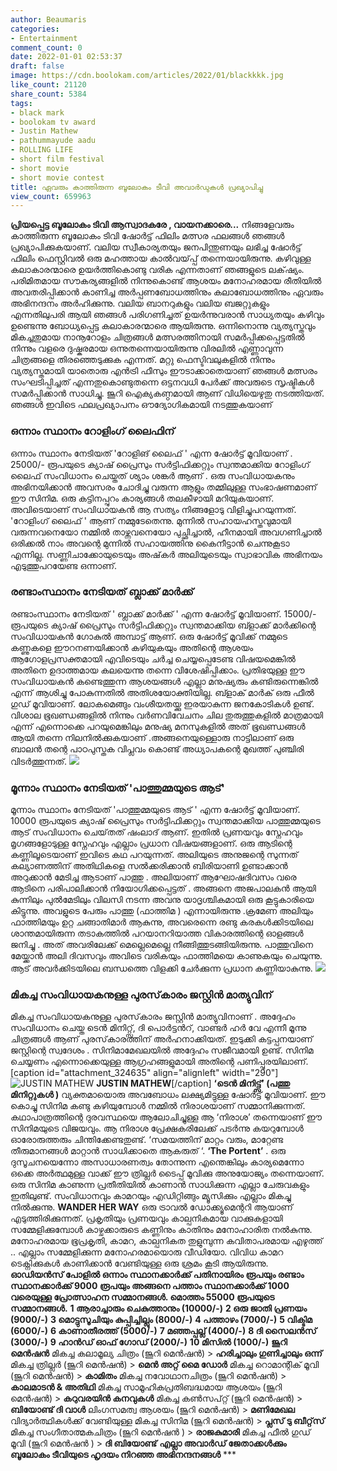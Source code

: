 ```yaml
---
author: Beaumaris
categories:
- Entertainment
comment_count: 0
date: 2022-01-01 02:53:37
draft: false
image: https://cdn.boolokam.com/articles/2022/01/blackkkk.jpg
like_count: 21120
share_count: 5384
tags:
- black mark
- boolokam tv award
- Justin Mathew
- pathummayude aadu
- ROLLING LIFE
- short film festival
- short movie
- short movie contest
title: ഏവരും കാത്തിരുന്ന ബൂലോകം ടീവി അവാർഡുകൾ പ്രഖ്യാപിച്ചു
view_count: 659963
---
```


**പ്രിയപ്പെട്ട ബൂലോകം ടിവി ആസ്വാദകരേ , വായനക്കാരെ...** നിങ്ങളേവരും കാത്തിരുന്ന ബൂലോകം ടിവി ഷോർട്ട് ഫിലിം മത്സര ഫലങ്ങൾ ഞങ്ങൾ പ്രഖ്യാപിക്കുകയാണ്. വലിയ സ്വീകാര്യതയും ജനപിന്തുണയും ലഭിച്ച ഷോർട്ട് ഫിലിം ഫെസ്റ്റിവൽ ഒരു മഹത്തായ കാൽവയ്‌പ്പ് തന്നെയായിരുന്നു. കഴിവുള്ള കലാകാരന്മാരെ ഉയർത്തികൊണ്ടു വരിക എന്നതാണ് ഞങ്ങളുടെ ലക്‌ഷ്യം. പരിമിതമായ സൗകര്യങ്ങളിൽ നിന്നുകൊണ്ട് ആശയം മനോഹരമായ രീതിയിൽ അവതരിപ്പിക്കാൻ കാണിച്ച അർപ്പണബോധത്തിനും കലാബോധത്തിനും ഏവരും അഭിനന്ദനം അർഹിക്കുന്നു. വലിയ ബാനറുകളും വലിയ ബജറ്റുകളും എന്നതിലുപരി ആയി ഞങ്ങൾ പരിഗണിച്ചത് ഉയർന്നുവരാൻ സാധ്യതയും കഴിവും ഉണ്ടെന്നു ബോധ്യപ്പെട്ട കലാകാരന്മാരെ ആയിരുന്നു. ഒന്നിനൊന്നു വ്യത്യസ്തവും മികച്ചതുമായ നാനൂറോളം ചിത്രങ്ങൾ മത്സരത്തിനായി സമർപ്പിക്കപ്പെട്ടതിൽ നിന്നും വളരെ ദുഷ്കരമായ ഒന്നുതന്നെയായിരുന്നു വിരലിൽ എണ്ണാവുന്ന ചിത്രങ്ങളെ തിരഞ്ഞെടുക്കുക എന്നത്. മറ്റു ഫെസ്ടിവലുകളിൽ നിന്നും വ്യത്യസ്തമായി യാതൊരു എൻട്രി ഫീസും ഈടാക്കാതെയാണ് ഞങ്ങൾ മത്സരം സംഘടിപ്പിച്ചത് എന്നതുകൊണ്ടുതന്നെ ഒട്ടനവധി പേർക്ക് അവരുടെ സൃഷ്ടികൾ സമർപ്പിക്കാൻ സാധിച്ചു. ജൂറി ഐക്യകണ്ഠമായി ആണ് വിധിയെഴുതു നടത്തിയത്. ഞങ്ങൾ ഇവിടെ ഫലപ്രഖ്യാപനം ഔദ്യോഗികമായി നടത്തുകയാണ് 

### **ഒന്നാം സ്ഥാനം റോളിംഗ് ലൈഫിന്**

ഒന്നാം സ്ഥാനം നേടിയത് 'റോളിങ് ലൈഫ് ' എന്ന ഷോർട്ട് മൂവിയാണ് . 25000/- രൂപയുടെ ക്യാഷ് പ്രൈസും സർട്ടിഫിക്കറ്റും സ്വന്തമാക്കിയ റോളിംഗ് ലൈഫ് സംവിധാനം ചെയ്തത് ശ്യാം ശങ്കർ ആണ് . ഒരു സംവിധായകനും അഭിനയിക്കാൻ അവസരം ചോദിച്ചു വരുന്ന ആളും തമ്മിലുള്ള സംഭാഷണമാണ് ഈ സിനിമ. ഒരു കട്ടിനപ്പുറം കാര്യങ്ങൾ തലകീഴായി മറിയുകയാണ്. അവിടെയാണ് സംവിധായകൻ ആ സത്യം നിങ്ങളോടു വിളിച്ചുപറയുന്നത്. 'റോളിംഗ് ലൈഫ് ' ആണ് നമ്മുടേതെന്നു. മുന്നിൽ സഹായഹസ്തവുമായി വരുന്നവനെയോ നമ്മിൽ താഴ്ന്നവനെയോ പുച്ഛിച്ചാൽ, ഹീനമായി അവഗണിച്ചാൽ ഒരിക്കൽ നാം അവന്റെ മുന്നിൽ സഹായത്തിനു കൈനീട്ടാൻ ചെന്നുകൂടാ എന്നില്ല. സണ്ണിചാക്കോയുടെയും അഷ്‌കർ അലിയുടെയും സ്വാഭാവിക അഭിനയം എടുത്തുപറയേണ്ട ഒന്നാണ്. 

### **രണ്ടാംസ്ഥാനം നേടിയത് ബ്ലാക്ക് മാർക്ക്**

രണ്ടാംസ്ഥാനം നേടിയത് ' ബ്ലാക്ക് മാർക്ക് ' എന്ന ഷോർട്ട് മൂവിയാണ്. 15000/- രൂപയുടെ ക്യാഷ് പ്രൈസും സർട്ടിഫിക്കറ്റും സ്വന്തമാക്കിയ ബ്ളാക്ക് മാർക്കിന്റെ സംവിധായകൻ ഗോകുൽ അമ്പാട്ട് ആണ്. ഒരു ഷോർട്ട് മൂവിക്ക് നമ്മുടെ കണ്ണുകളെ ഈറനണയിക്കാൻ കഴിയുകയും അതിന്റെ ആശയം ആഗോളപ്രസക്തമായി എവിടെയും ചർച്ച ചെയ്യപ്പെടേണ്ട വിഷയമെങ്കിൽ അതിനെ ഉദാത്തമായ കലയെന്നു തന്നെ വിശേഷിപ്പിക്കാം. പ്രതിഭയുള്ള ഈ സംവിധായകൻ കണ്ടെത്തുന്ന ആശയങ്ങൾ എല്ലാ മനുഷ്യരും കണ്ടിരുന്നെങ്കിൽ എന്ന് ആശിച്ചു പോകുന്നതിൽ അതിശയോക്തിയില്ല. ബ്ളാക് മാർക് ഒരു ഫീൽ ഗുഡ് മൂവിയാണ്. ലോകമെങ്ങും വംശീയതയ്ക്കു ഇരയാകുന്ന ജനകോടികൾ ഉണ്ട്. വിശാല ഭൂഖണ്ഡങ്ങളിൽ നിന്നും വർണവിവേചനം ചില തുരുത്തുകളിൽ മാത്രമായി എന്ന് എന്നൊക്കെ പറയുമെങ്കിലും മനുഷ്യ മനസുകളിൽ അത് ഭൂഖണ്ഡങ്ങൾ ആയി തന്നെ നിലനിൽക്കുകയാണ് .അങ്ങനെയുള്ളൊരു നാട്ടിലാണ് ഒരു ബാലൻ തന്റെ പാഠപുസ്തക വിപ്ലവം കൊണ്ട് അധ്യാപകന്റെ മുഖത്ത് പുഞ്ചിരി വിടർത്തുന്നത്. ![](https://cdn.boolokam.com/articles/2022/01/blackkkk.jpg)

### **മൂന്നാം സ്ഥാനം നേടിയത് 'പാത്തുമ്മയുടെ ആട്'**

മൂന്നാം സ്ഥാനം നേടിയത് 'പാത്തുമ്മയുടെ ആട് ' എന്ന ഷോർട്ട് മൂവിയാണ്. 10000 രൂപയുടെ ക്യാഷ് പ്രൈസും സർട്ടിഫിക്കറ്റും സ്വന്തമാക്കിയ പാത്തുമ്മയുടെ ആട് സംവിധാനം ചെയ്‌തത്‌ ഷംലാദ് ആണ്. ഇതിൽ പ്രണയവും സ്നേഹവും മൃഗങ്ങളോടുള്ള സ്നേഹവും എല്ലാം പ്രധാന വിഷയങ്ങളാണ്. ഒരു ആടിന്റെ കണ്ണിലൂടെയാണ് ഇവിടെ കഥ പറയുന്നത്. അലിയുടെ അനുജന്റെ സുന്നത് കല്യാണത്തിന് അതിഥികളെ സൽക്കരിക്കാൻ ബിരിയാണി ഉണ്ടാക്കാൻ അറുക്കാൻ മേടിച്ച ആടാണ് പാത്തു . അലിയാണ് ആഘോഷദിവസം വരെ ആടിനെ പരിപാലിക്കാൻ നിയോഗിക്കപ്പെട്ടത് . അങ്ങനെ അജപാലകൻ ആയി കുന്നിലും പുൽമേടിലും വിലസി നടന്ന അവനു യാദൃശ്ചികമായി ഒരു കൂട്ടുകാരിയെ കിട്ടുന്നു. അവളുടെ പേരും പാത്തു (ഫാത്തിമ ) എന്നായിരുന്നു .ക്രമേണ അലിയും ഫാത്തിമയും ഉറ്റ ചങ്ങാതിമാർ ആകുന്നു, അവരെന്നെ രണ്ടു കരകൾക്കിടയിലെ ശാന്തമായിരുന്ന തടാകത്തിൽ പറയാനറിയാത്ത വികാരത്തിന്റെ ഓളങ്ങൾ ജനിച്ചു . അത് അവരിലേക്ക്‌ മെല്ലെമെല്ലെ നീങ്ങിത്തുടങ്ങിയിരുന്നു. പാത്തുവിനെ മേയ്ക്കാൻ അലി ദിവസവും അവിടെ വരികയും ഫാത്തിമയെ കാണുകയും ചെയുന്നു. ആട് അവർക്കിടയിലെ ബന്ധത്തെ വിളക്കി ചേർക്കുന്ന പ്രധാന കണ്ണിയാകുന്നു. ![](https://cdn.boolokam.com/articles/2022/01/pathummaaa.jpg)

### **മികച്ച സംവിധായകനുള്ള പുരസ്‌കാരം ജസ്റ്റിൻ മാത്യുവിന്**

മികച്ച സംവിധായകനുള്ള പുരസ്‌കാരം ജസ്റ്റിൻ മാത്യുവിനാണ് . അദ്ദേഹം സംവിധാനം ചെയ്ത ടെൻ മിനിറ്റ്സ്, ദി പൊർട്ടൻറ്, വാണ്ടർ ഹർ വേ എന്നീ മൂന്നു ചിത്രങ്ങൾ ആണ് പുരസ്‌കാരത്തിന് അർഹനാക്കിയത്. ഇടുക്കി കട്ടപ്പനയാണ് ജസ്റ്റിന്റെ സ്വദേശം . സിനിമാമേഖലയിൽ അദ്ദേഹം സജീവമായി ഉണ്ട്. സിനിമ ചെയ്യണം എന്നൊക്കെയുള്ള ആഗ്രഹങ്ങളുമായി അതിന്റെ പണിപ്പുരയിലാണ്. [caption id="attachment_324635" align="alignleft" width="290"]![ JUSTIN MATHEW](https://cdn.boolokam.com/articles/2022/01/justinnm.jpg) **JUSTIN MATHEW**[/caption] **‘ടെൻ മിനിട്ട്സ്‌’ (പത്തു മിനിറ്റുകൾ )** വ്യക്തമായൊരു അവബോധം ലക്ഷ്യമിട്ടുള്ള ഷോർട്ട് മൂവിയാണ്. ഈ കൊച്ചു സിനിമ കണ്ടു കഴിയുമ്പോൾ നമ്മിൽ നിരാശയാണ് സമ്മാനിക്കുന്നത്. കഥാപാത്രത്തിന്റെ ദുരവസ്ഥയെ ആലോചിച്ചുള്ള ആ ‘നിരാശ’ തന്നെയാണ് ഈ സിനിമയുടെ വിജയവും. ആ നിരാശ പ്രേക്ഷകരിലേക്ക് പടർന്നു കയറുമ്പോൾ ഓരോരുത്തരും ചിന്തിക്കേണ്ടതുണ്ട്. ‘സമയത്തിന് മാറ്റം വരും, മാറ്റേണ്ട തീരുമാനങ്ങൾ മാറ്റാൻ സാധിക്കാതെ ആകരുത് ‘. **‘The Portent’** . ഒരു ദുസൂചനയെന്നോ അസാധാരണത്വം തോന്നുന്ന എന്തെങ്കിലും കാര്യമെന്നോ ഒക്കെ അർത്ഥമുള്ള വാക്ക് ഈ ത്രില്ലർ ടൈപ്പ് മൂവിക്കു അനുയോജ്യം തന്നെയാണ്. ഒരു സിനിമ കാണുന്ന പ്രതീതിയിൽ കാണാൻ സാധിക്കുന്ന എല്ലാ ചേരുവകളും ഇതിലുണ്ട്. സംവിധാനവും കാമറയും എഡിറ്റിങ്ങും മ്യൂസിക്കും എല്ലാം മികച്ചു നിൽക്കുന്നു. **WANDER HER WAY** ഒരു ട്രാവൽ ഡോക്ക്യൂമെന്ററി ആയാണ് എടുത്തിരിക്കുന്നത്. പ്രകൃതിയും പ്രണയവും കാല്പനികമായ വാക്കുകളായി സമ്മേളിക്കുമ്പോൾ കാഴ്ചക്കാരുടെ കണ്ണിനും കാതിനും മനോഹാരിത നൽകുന്നു. മനോഹരമായ ഭൂപ്രകൃതി, കാമറ, കാല്പനികത തുളുമ്പുന്ന കവിതാപരമായ എഴുത്ത് .. എല്ലാം സമ്മേളിക്കുന്ന മനോഹരമായൊരു വീഡിയോ. വിവിധ കാമറ ടെക്നിക്കുകൾ കാണിക്കാൻ വേണ്ടിയുള്ള ഒരു ശ്രമം കൂടി ആയിരുന്നു. &nbsp; **ഓഡിയൻസ് പോളിൽ ഒന്നാം സ്ഥാനക്കാർക്ക് പതിനായിരം രൂപയും രണ്ടാം സ്ഥാനക്കാർക്ക് 9000 രൂപയും അങ്ങനെ പത്താം സ്ഥാനക്കാർക്ക് 1000 വരെയുള്ള പ്രോത്സാഹന സമ്മാനങ്ങൾ. മൊത്തം 55000 രൂപയുടെ സമ്മാനങ്ങൾ.** **1 ആരാച്ചാരും ചെകുത്താനും (10000/-)** **2 ഒരു ജാതി പ്രണയം (9000/-)** **3 മൊട്ടുസൂചിയും കുപ്പിച്ചില്ലും (8000/-)** **4 പത്താഴം (7000/-)** **5 വിക്ടിമ (6000/-)** **6 കാണാതീരത്ത് (5000/-)** **7 മഞ്ഞപ്പല്ല് (4000/-)** **8 ദി സൈലൻസ് (3000/-)** **9 ഹാൻഡ് ഓഫ് ഗോഡ് (2000/-)** **10 മിസിൽ (1000/-)** **ജൂറി മെൻഷൻ** മികച്ച കലാമൂല്യ ചിത്രം (ജൂറി മെൻഷൻ) > **ഹരിച്ചാലും ഗുണിച്ചാലും ഒന്ന്** മികച്ച ത്രില്ലർ (ജൂറി മെൻഷൻ) > **മെൻ അറ്റ് മൈ ഡോർ** മികച്ച റൊമാന്റിക് മൂവി (ജൂറി മെൻഷൻ) > **കാമിതം** മികച്ച നവോഥാനചിത്രം (ജൂറി മെൻഷൻ) > **കാലമാടൻ & അതിഥി** മികച്ച സാമൂഹികപ്രതിബദ്ധമായ ആശയം (ജൂറി മെൻഷൻ) > **കറുവരയിൻ കനവുകൾ** മികച്ച കൺസപ്റ്റ് (ജൂറി മെൻഷൻ) > **ബിയോണ്ട് ദി വാൾ** ലിംഗസമത്വ ആശയം (ജൂറി മെൻഷൻ) > **മണിമേഖല** വിദ്യാർത്ഥികൾക്ക് വേണ്ടിയുള്ള മികച്ച സിനിമ (ജൂറി മെൻഷൻ) > **പ്ലസ് ടു ബീറ്റ്‌സ്** മികച്ച സംഗീതാത്മകചിത്രം (ജൂറി മെൻഷൻ ) > **രാജകുമാരി** മികച്ച ഫീൽ ഗുഡ് മൂവി (ജൂറി മെൻഷൻ ) > **ദി ബിയോണ്ട്** **എല്ലാ അവാർഡ് ജേതാക്കൾക്കും ബൂലോകം ടീവിയുടെ ഹൃദയം നിറഞ്ഞ അഭിനന്ദനങ്ങൾ** ***